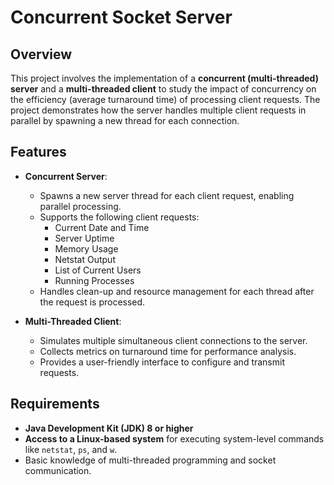 # Concurrent Socket Server

## Overview
This project involves the implementation of a **concurrent (multi-threaded) server** and a **multi-threaded client** to study the impact of concurrency on the efficiency (average turnaround time) of processing client requests. The project demonstrates how the server handles multiple client requests in parallel by spawning a new thread for each connection.

## Features
- **Concurrent Server**:
  - Spawns a new server thread for each client request, enabling parallel processing.
  - Supports the following client requests:
    - Current Date and Time
    - Server Uptime
    - Memory Usage
    - Netstat Output
    - List of Current Users
    - Running Processes
  - Handles clean-up and resource management for each thread after the request is processed.

- **Multi-Threaded Client**:
  - Simulates multiple simultaneous client connections to the server.
  - Collects metrics on turnaround time for performance analysis.
  - Provides a user-friendly interface to configure and transmit requests.

## Requirements
- **Java Development Kit (JDK) 8 or higher**
- **Access to a Linux-based system** for executing system-level commands like `netstat`, `ps`, and `w`.
- Basic knowledge of multi-threaded programming and socket communication.
 
